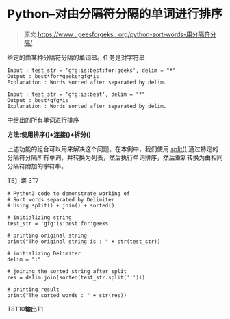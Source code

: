 # Python–对由分隔符分隔的单词进行排序

> 原文:[https://www . geesforgeks . org/python-sort-words-用分隔符分隔/](https://www.geeksforgeeks.org/python-sort-words-separated-by-delimiter/)

给定的由某种分隔符分隔的单词串。任务是对字符串

```
Input : test_str = 'gfg:is:best:for:geeks', delim = "*" 
Output : best*for*geeks*gfg*is 
Explanation : Words sorted after separated by delim.

Input : test_str = 'gfg:is:best', delim = "*" 
Output : best*gfg*is 
Explanation : Words sorted after separated by delim. 
```

中给出的所有单词进行排序

**方法:使用排序()+连接()+拆分()**

上述功能的组合可以用来解决这个问题。在本例中，我们使用 [split()](https://www.geeksforgeeks.org/python-string-split/) 通过特定的分隔符分隔所有单词，并转换为列表，然后执行单词排序，然后重新转换为由相同分隔符附加的字符串。

T5】蟒 3T7

```
# Python3 code to demonstrate working of
# Sort words separated by Delimiter
# Using split() + join() + sorted()

# initializing string
test_str = 'gfg:is:best:for:geeks'

# printing original string
print("The original string is : " + str(test_str))

# initializing Delimiter
delim = ":"

# joining the sorted string after split
res = delim.join(sorted(test_str.split(':')))

# printing result
print("The sorted words : " + str(res))
```

T8T10**输出**T1